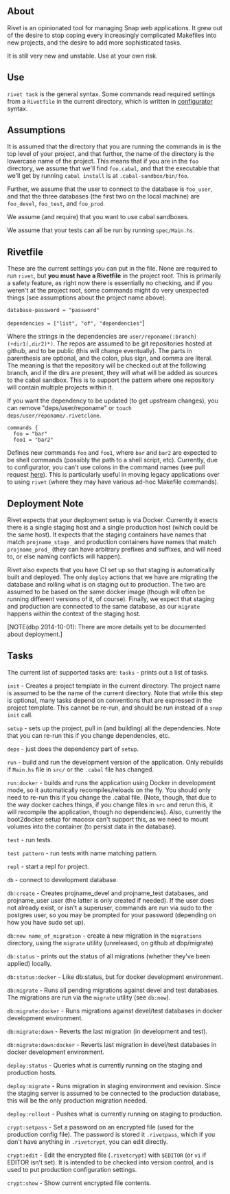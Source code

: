 ## About

Rivet is an opinionated tool for managing Snap web applications. It
grew out of the desire to stop coping every increasingly complicated
Makefiles into new projects, and the desire to add more sophisticated
tasks.

It is still very new and unstable. Use at your own risk.

## Use

`rivet task` is the general syntax. Some commands read required
settings from a `Rivetfile` in the current directory, which is written
in [configurator](http://hackage.haskell.org/package/configurator) syntax.

## Assumptions

It is assumed that the directory that you are running the commands in
is the top level of your project, and that further, the name of the
directory is the lowercase name of the project. This means that if you
are in the `foo` directory, we assume that we'll find `foo.cabal`, and
that the executable that we'll get by running `cabal install` is at
`.cabal-sandbox/bin/foo`.

Further, we assume that the user to connect to the database is
`foo_user`, and that the three databases (the first two on the local
machine) are `foo_devel`, `foo_test`, and `foo_prod`.

We assume (and require) that you want to use cabal sandboxes.

We assume that your tests can all be run by running `spec/Main.hs`.

## Rivetfile

These are the current settings you can put in the file. None are
required to run `rivet`, but **you must have a Rivetfile** in the
project root. This is primarily a safety feature, as right now there
is essentially no checking, and if you weren't at the project root,
some commands might do very unexpected things (see assumptions about
the project name above).

`database-password = "password"`

`dependencies = ["list", "of", "dependencies"`]

Where the strings in the dependencies are
`user/reponame(:branch)(+dir1(,dir2)*)`. The repos are assumed to be
git repositories hosted at github, and to be public (this will change
eventually). The parts in parenthesis are optional, and the colon,
plus sign, and comma are literal. The meaning is that the repository
will be checked out at the following branch, and if the dirs are
present, they will what will be added as sources to the cabal
sandbox. This is to support the pattern where one repository will
contain multiple projects within it.

If you want the dependency to be updated (to get upstream changes),
you can remove "deps/user/reponame" or `touch
deps/user/reponame/.rivetclone`.

```
commands {
  foo = "bar"
  foo1 = "bar2"
```

Defines new commands `foo` and `foo1`, where `bar` and `bar2` are
expected to be shell commands (possibly the path to a shell script,
etc). Currently, due to configurator, you can't use colons in the
command names (see pull request
[here](https://github.com/bos/configurator/pull/18)). This is particularly
useful in moving legacy applications over to using `rivet` (where they may
have various ad-hoc Makefile commands).

## Deployment Note

Rivet expects that your deployment setup is via Docker. Currently it
exects there is a single staging host and a single production host
(which could be the same host). It expects that the staging containers
have names that match `projname_stage_` and production containers have
names that match `projname_prod_` (they can have arbitrary prefixes and
suffixes, and will need to, or else naming conflicts will happen).

Rivet also expects that you have CI set up so that staging is
automatically built and deployed. The only `deploy` actions that we
have are migrating the database and rolling what is on staging out to
production. The two are assumed to be based on the same docker image
(though will often be running different versions of it, of
course). Finally, we expect that staging and production are connected
to the same database, as our `migrate` happens within the context of the
staging host.

[NOTE(dbp 2014-10-01): There are more details yet to be documented about deployment.]

## Tasks

The current list of supported tasks are:
`tasks` - prints out a list of tasks.

`init` - Creates a project template in the current directory. The project
    name is assumed to be the name of the current directory. Note that
    while this step is optional, many tasks depend on conventions that are
    expressed in the project template. This cannot be re-run, and should be
    run instead of a `snap init` call.

`setup` - sets up the project, pull in (and building) all the
    dependencies. Note that you can re-run this if you change
    dependencies, etc.

`deps` - just does the dependency part of `setup`.

`run` - build and run the development version of the application. Only
    rebuilds if `Main.hs` file in `src/` or the `.cabal` file has changed.

`run:docker` - builds and runs the application using Docker in development
    mode, so it automatically recompiles/reloads on the fly. You should only
    need to re-run this if you change the .cabal file. (Note, though, that
    due to the way docker caches things, if you change files in `src` and rerun
    this, it will recompile the application, though no dependencies). Also, currently the
    boot2docker setup for macosx can't support this, as we need to
    mount volumes into the container (to persist data in the database).

`test` - run tests.

`test pattern` - run tests with name matching pattern.

`repl` - start a repl for project.

`db` - connect to development database.

`db:create` - Creates projname_devel and projname_test databases, and
    projname_user user (the latter is only created if needed). If the user
    does not already exist, or isn't a superuser, commands are run via sudo
    to the postgres user, so you may be prompted for your password (depending
    on how you have sudo set up).

`db:new name_of_migration` - create a new migration in the `migrations` directory, using
    the `migrate` utility (unreleased, on github at dbp/migrate)

`db:status` - prints out the status of all migrations (whether they've been applied) locally.

`db:status:docker` - Like db:status, but for docker development environment.

`db:migrate` - Runs all pending migrations against devel and test databases. The migrations
    are run via the `migrate` utility (see `db:new`).

`db:migrate:docker` - Runs migrations against devel/test databases in
    docker development environment.

`db:migrate:down` - Reverts the last migration (in development and test).

`db:migrate:down:docker` - Reverts last migration in devel/test databases in
    docker development environment.

`deploy:status` - Queries what is currently running on the staging and production hosts.

`deploy:migrate` - Runs migration in staging environment and
    revision. Since the staging server is assumed to be connected to the
    production database, this will be the only production migration
    needed.

`deploy:rollout` - Pushes what is currently running on staging to production.

`crypt:setpass` - Set a password on an encrypted file (used for the
    production config file). The password is stored it `.rivetpass`, which
    if you don't have anything in `.rivetcrypt`, you can edit directly.

`crypt:edit` - Edit the encrypted file (`.rivetcrypt`) with `$EDITOR`
    (or `vi` if EDITOR isn't set). It is intended to be checked into
    version control, and is used to put production configuration settings.

`crypt:show` - Show current encrypted file contents.
